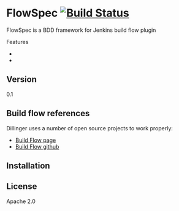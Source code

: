  FlowSpec [![Build Status](https://travis-ci.org/darkonie/FlowSpec.svg?branch=master)](https://travis-ci.org/darkonie/FlowSpec)
=========


FlowSpec is a BDD framework for Jenkins build flow plugin


Features
  - <to do>
  - <to do>

Version
----

0.1

Build flow references 
-----------

Dillinger uses a number of open source projects to work properly:

* [Build Flow page](https://wiki.jenkins-ci.org/display/JENKINS/Build+Flow+Plugin)
* [Build Flow github](https://github.com/jenkinsci/build-flow-plugin)


Installation
--------------


License
----

Apache 2.0
